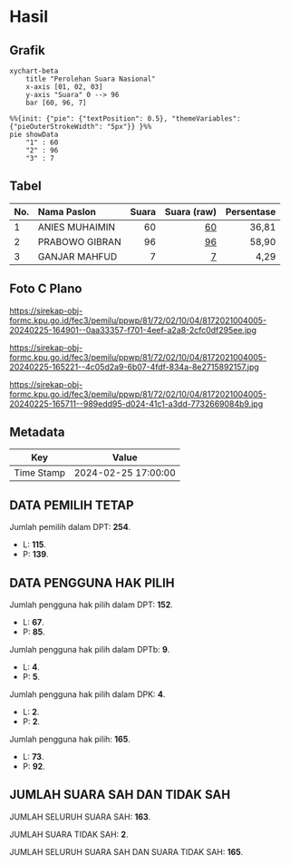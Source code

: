 # Hasil

## Grafik

```mermaid
xychart-beta
    title "Perolehan Suara Nasional"
    x-axis [01, 02, 03]
    y-axis "Suara" 0 --> 96
    bar [60, 96, 7]
```

```mermaid
%%{init: {"pie": {"textPosition": 0.5}, "themeVariables": {"pieOuterStrokeWidth": "5px"}} }%%
pie showData
    "1" : 60
    "2" : 96
    "3" : 7
```

## Tabel

| No. | Nama Paslon    | Suara | Suara (raw) | Persentase |
|:--- |:-------------- | -----:| -----------:| ----------:|
| 1   | ANIES MUHAIMIN | 60    | [60][p-1]   | 36,81      |
| 2   | PRABOWO GIBRAN | 96    | [96][p-2]   | 58,90      |
| 3   | GANJAR MAHFUD  | 7     | [7][p-3]    | 4,29       |


[p-1]: https://github.com/gigit-pemilu/pemilu-2024/blob/main/pilpres/hitung-suara/sub/81-maluku/sub/72-kota-tual/sub/02-pulau-dullah-selatan/sub/1004-masrum/sub/005-tps/sub/paslon-1.txt
[p-2]: https://github.com/gigit-pemilu/pemilu-2024/blob/main/pilpres/hitung-suara/sub/81-maluku/sub/72-kota-tual/sub/02-pulau-dullah-selatan/sub/1004-masrum/sub/005-tps/sub/paslon-2.txt
[p-3]: https://github.com/gigit-pemilu/pemilu-2024/blob/main/pilpres/hitung-suara/sub/81-maluku/sub/72-kota-tual/sub/02-pulau-dullah-selatan/sub/1004-masrum/sub/005-tps/sub/paslon-3.txt

## Foto C Plano

https://sirekap-obj-formc.kpu.go.id/fec3/pemilu/ppwp/81/72/02/10/04/8172021004005-20240225-164901--0aa33357-f701-4eef-a2a8-2cfc0df295ee.jpg

https://sirekap-obj-formc.kpu.go.id/fec3/pemilu/ppwp/81/72/02/10/04/8172021004005-20240225-165221--4c05d2a9-6b07-4fdf-834a-8e2715892157.jpg

https://sirekap-obj-formc.kpu.go.id/fec3/pemilu/ppwp/81/72/02/10/04/8172021004005-20240225-165711--989edd95-d024-41c1-a3dd-7732669084b9.jpg


## Metadata

| Key        | Value               |
| ---------- | ------------------- |
| Time Stamp | 2024-02-25 17:00:00 |


## DATA PEMILIH TETAP

Jumlah pemilih dalam DPT: **254**.
 * L: **115**.
 * P: **139**.

## DATA PENGGUNA HAK PILIH

Jumlah pengguna hak pilih dalam DPT: **152**.
 * L: **67**.
 * P: **85**.

Jumlah pengguna hak pilih dalam DPTb: **9**.
 * L: **4**.
 * P: **5**.

Jumlah pengguna hak pilih dalam DPK: **4**.
 * L: **2**.
 * P: **2**.

Jumlah pengguna hak pilih: **165**.
 * L: **73**.
 * P: **92**.

## JUMLAH SUARA SAH DAN TIDAK SAH

JUMLAH SELURUH SUARA SAH: **163**.

JUMLAH SUARA TIDAK SAH: **2**.

JUMLAH SELURUH SUARA SAH DAN SUARA TIDAK SAH: **165**.


